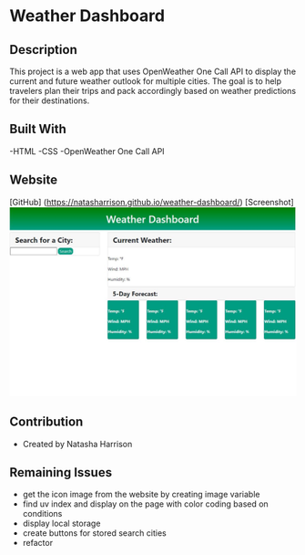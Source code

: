 # Weather Dashboard

## Description

This project is a web app that uses OpenWeather One Call API to display the current and future weather outlook for multiple cities. The goal is to help travelers plan their trips and pack accordingly based on weather predictions for their destinations.

## Built With

-HTML
-CSS
-OpenWeather One Call API

## Website

[GitHub] (https://natasharrison.github.io/weather-dashboard/)
[Screenshot] <img src = "images/screenshot.JPG">

## Contribution

- Created by Natasha Harrison

## Remaining Issues

- get the icon image from the website by creating image variable
- find uv index and display on the page with color coding based on conditions
- display local storage 
- create buttons for stored search cities
- refactor